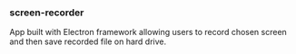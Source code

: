 ### screen-recorder

App built with Electron framework allowing users to record chosen screen and then save recorded file on hard drive.
